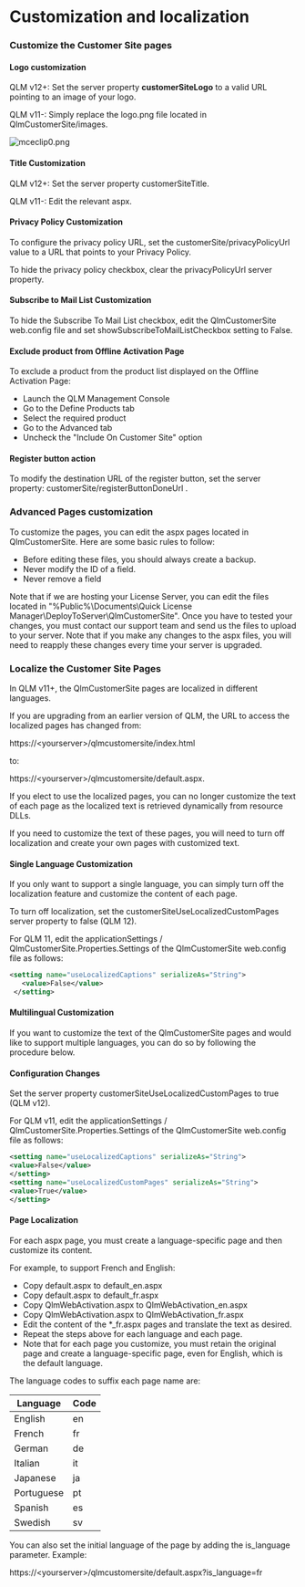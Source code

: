 # Customization and localization

### Customize the Customer Site pages

#### Logo customization&#x20;

QLM v12+: Set the server property **customerSiteLogo** to a valid URL pointing to an image of your logo.&#x20;

QLM v11-: Simply replace the logo.png file located in QlmCustomerSite/images.

![mceclip0.png](https://support.soraco.co/hc/article\_attachments/360088475311/mceclip0.png)

&#x20;

#### Title Customization

QLM v12+: Set the server property customerSiteTitle.

QLM v11-: Edit the relevant aspx.

#### Privacy Policy Customization

To configure the privacy policy URL, set the customerSite/privacyPolicyUrl value to a URL that points to your Privacy Policy.

To hide the privacy policy checkbox, clear the privacyPolicyUrl server property.&#x20;

#### &#x20;Subscribe to Mail List Customization

To hide the Subscribe To Mail List checkbox, edit the QlmCustomerSite web.config file and set showSubscribeToMailListCheckbox setting to False.

#### Exclude product from Offline Activation Page

To exclude a product from the product list displayed on the Offline Activation Page:

* Launch the QLM Management Console
* Go to the Define Products tab
* Select the required product
* Go to the Advanced tab
* Uncheck the "Include On Customer Site" option

#### Register button action

To modify the destination URL of the register button, set the server property: customerSite/registerButtonDoneUrl .

### &#x20;Advanced Pages customization

To customize the pages, you can edit the aspx pages located in QlmCustomerSite. Here are some basic rules to follow:

* Before editing these files, you should always create a backup.&#x20;
* Never modify the ID of a field.
* Never remove a field

Note that if we are hosting your License Server, you can edit the files located in "%Public%\Documents\Quick License Manager\DeployToServer\QlmCustomerSite". Once you have to tested your changes, you must contact our support team and send us the files to upload to your server. Note that if you make any changes to the aspx files, you will need to reapply these changes every time your server is upgraded.

### Localize the Customer Site Pages

In QLM v11+, the QlmCustomerSite pages are localized in different languages.&#x20;

If you are upgrading from an earlier version of QLM, the URL to access the localized pages has changed from:

https://\<yourserver>/qlmcustomersite/index.html

to:

https://\<yourserver>/qlmcustomersite/default.aspx.

If you elect to use the localized pages, you can no longer customize the text of each page as the localized text is retrieved dynamically from resource DLLs.

If you need to customize the text of these pages, you will need to turn off localization and create your own pages with customized text.&#x20;

#### Single Language Customization

If you only want to support a single language, you can simply turn off the localization feature and customize the content of each page.&#x20;

To turn off localization, set the customerSiteUseLocalizedCustomPages server property to false (QLM 12).

For QLM 11, edit the applicationSettings / QlmCustomerSite.Properties.Settings of the QlmCustomerSite web.config file as follows:

```xml
<setting name="useLocalizedCaptions" serializeAs="String">
   <value>False</value>
 </setting>
```

#### Multilingual Customization

If you want to customize the text of the QlmCustomerSite pages and would like to support multiple languages, you can do so by following the procedure below.

#### Configuration Changes

Set the server property customerSiteUseLocalizedCustomPages to true (QLM v12).

For QLM v11, edit the applicationSettings / QlmCustomerSite.Properties.Settings of the QlmCustomerSite web.config file as follows:

```xml
<setting name="useLocalizedCaptions" serializeAs="String">
<value>False</value>
</setting>
<setting name="useLocalizedCustomPages" serializeAs="String">
<value>True</value>
</setting>
```

#### Page Localization

For each aspx page, you must create a language-specific page and then customize its content.

For example, to support French and English:

* Copy default.aspx to default\_en.aspx&#x20;
* Copy default.aspx to default\_fr.aspx
* Copy QlmWebActivation.aspx to QlmWebActivation\_en.aspx&#x20;
* Copy QlmWebActivation.aspx to QlmWebActivation\_fr.aspx
* Edit the content of the \*\_fr.aspx pages and translate the text as desired.
* Repeat the steps above for each language and each page.
* Note that for each page you customize, you must retain the original page and create a language-specific page, even for English, which is the default language.

&#x20;The language codes to suffix each page name are:

| **Language** | **Code** |
| ------------ | -------- |
| English      | en       |
| French       | fr       |
| German       | de       |
| Italian      | it       |
| Japanese     | ja       |
| Portuguese   | pt       |
| Spanish      | es       |
| Swedish      | sv       |

&#x20;

&#x20;You can also set the initial language of the page by adding the is\_language parameter. Example:

https://\<yourserver>/qlmcustomersite/default.aspx?is\_language=fr
